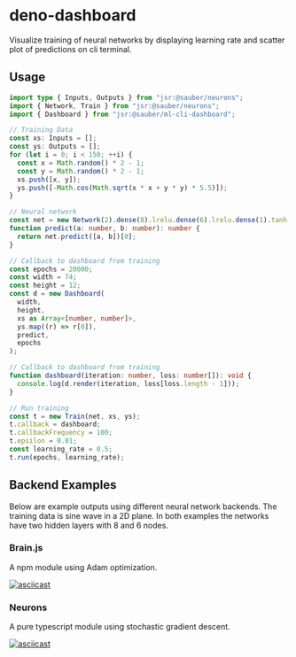 # deno-dashboard

Visualize training of neural networks by displaying learning rate and scatter plot of predictions on cli terminal.

## Usage

```ts
import type { Inputs, Outputs } from "jsr:@sauber/neurons";
import { Network, Train } from "jsr:@sauber/neurons";
import { Dashboard } from "jsr:@sauber/ml-cli-dashboard";

// Training Data
const xs: Inputs = [];
const ys: Outputs = [];
for (let i = 0; i < 150; ++i) {
  const x = Math.random() * 2 - 1;
  const y = Math.random() * 2 - 1;
  xs.push([x, y]);
  ys.push([-Math.cos(Math.sqrt(x * x + y * y) * 5.5)]);
}

// Neural network
const net = new Network(2).dense(8).lrelu.dense(6).lrelu.dense(1).tanh;
function predict(a: number, b: number): number {
  return net.predict([a, b])[0];
}

// Callback to dashboard from training
const epochs = 20000;
const width = 74;
const height = 12;
const d = new Dashboard(
  width,
  height,
  xs as Array<[number, number]>,
  ys.map((r) => r[0]),
  predict,
  epochs
);

// Callback to dashboard from training
function dashboard(iteration: number, loss: number[]): void {
  console.log(d.render(iteration, loss[loss.length - 1]));
}

// Run training
const t = new Train(net, xs, ys);
t.callback = dashboard;
t.callbackFrequency = 100;
t.epsilon = 0.01;
const learning_rate = 0.5;
t.run(epochs, learning_rate);
```

## Backend Examples

Below are example outputs using different neural network backends. The training data is sine wave in a 2D plane. In both examples the networks have two hidden layers with 8 and 6 nodes.

### Brain.js

A npm module using Adam optimization.

[![asciicast](https://asciinema.org/a/SYiyjhkqRLJ1amG6oXuXFXtC2.svg)](https://asciinema.org/a/SYiyjhkqRLJ1amG6oXuXFXtC2)

### Neurons

A pure typescript module using stochastic gradient descent.

[![asciicast](https://asciinema.org/a/hyMutOMpwVoUtMvOtqh7hHg94.svg)](https://asciinema.org/a/hyMutOMpwVoUtMvOtqh7hHg94)

